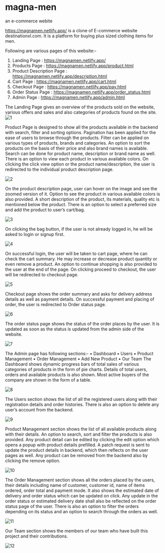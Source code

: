# magna-men
an e-commerce webite

https://magnamen.netlify.app/ is a clone of E-commerce website destinationxl.com. It is a platform for buying plus sized clothing items for men.

Following are various pages of this website:-
1. Landing Page : https://magnamen.netlify.app/
2. Products Page : https://magnamen.netlify.app/product.html
3. Product Description Page : https://magnamen.netlify.app/description.html
4. Cart Page : https://magnamen.netlify.app/cart.html
5. Checkout Page : https://magnamen.netlify.app/pay.html
6. Order Status Page : https://magnamen.netlify.app/order_status.html
7. Admin Page : https://magnamen.netlify.app/admin.html

The Landing Page gives an overview of the products sold on the website, various offers and sales and also categories of products found on the site.
![1](https://user-images.githubusercontent.com/32242257/221484208-69df3624-9901-4dbc-bdc8-2193234d9111.png)


 
Product Page is designed to show all the products available in the backend with search, filter and sorting options. Pagination has been applied for the ease of users to browse through the products.
Filter can be applied on various types of products, brands and categories. An option to sort the products on the basis of their price and also brand names is available. Search can be done for product name, description or brand name as well.
There is an option to view each product in various available colors. On clicking the click view option or the product name/description, the user is redirected to the individual product description page.

![2](https://user-images.githubusercontent.com/32242257/221484271-c01b3809-9221-47fc-aaa5-24903a81a994.png)


On the product description page, user can hover on the image and see the zoomed version of it. Option to see the product in various available colors is also provided. A short description of the product, its materials, quality etc is mentioned below the product. There is an option to select a preferred size and add the product to user’s cart/bag.

![3](https://user-images.githubusercontent.com/32242257/221484469-1c16a9cd-25ae-48be-841e-da0e527740b6.png)

 
On clicking the bag button, if the user is not already logged in, he will be asked to login or signup first. 

![4](https://user-images.githubusercontent.com/32242257/221484557-36e57af2-756b-46a0-aace-fb856f01545e.png)

 
On successful login, the user will be taken to cart page, where he can check the cart summary. He may increase or decrease product quantity or even remove a product. An option to continue shopping is also provided to the user at the end of the page. On clicking proceed to checkout, the user will be redirected to checkout page.

![5](https://user-images.githubusercontent.com/32242257/221484636-6b5ef63d-90be-4034-b917-0ce9058af741.png)

 
Checkout page shows the order summary and asks for delivery address details as well as payment details. On successful payment and placing of order, the user is redirected to Order status page.


![6](https://user-images.githubusercontent.com/32242257/221484974-70cba9cf-6e0b-4a0c-a9d6-4050b192ab0f.png)

The order status page shows the status of the order places by the user. It is updated as soon as the status is updated from the admin side of the website.
 

![7](https://user-images.githubusercontent.com/32242257/221485007-f9394285-4509-4741-b195-cf5b725954b4.png)

The Admin page has following sections:-
•	Dashboard
•	Users
•	Product Management
•	Order Management
•	Add New Product
•	Our Team
The Dashboard shows dynamic progress bars of total sales of various categories of products in the form of pie charts. Details of total users, orders and available products is also shown. Most active buyers of the company are shown in the form of a table.

![8](https://user-images.githubusercontent.com/32242257/221485022-e204c55c-5899-4497-8254-ee57c135590b.png)

 
The Users section shows the list of all the registered users along with their registration details and order histories. There is also an option to delete any user’s account from the backend.


![9](https://user-images.githubusercontent.com/32242257/221485029-03c412dd-e323-4d02-8b8d-01c1c77c6b7a.png)

 
Product Management section shows the list of all available products along with their details. An option to search, sort and filter the products is also provided. 
Any product detail can be edited by clicking the edit option which opens a popup with product details prefilled. A patch request is sent to update the product details in backend, which then reflects on the user pages as well. Any product can be removed from the backend also by clicking the remove option.

![10](https://user-images.githubusercontent.com/32242257/221485037-943d54f1-bf33-45d6-9cb8-88dd4d0c3865.png)

The Order Management section shows all the orders placed by the users, their details including name of customer, customer id, name of items ordered, order total and payment mode. It also shows the estimated date of delivery and order status which can be updated on click. Any update in the order status or estimated delivery date shall also be reflected on the order status page of the user. There is also an option to filter the orders depending on its status and an option to search through the orders as well.


![11](https://user-images.githubusercontent.com/32242257/221485045-bf72460d-cfa9-44f4-9beb-3cd14628818b.png)

Our Team section shows the members of our team who have built this project and their contributions.


![12](https://user-images.githubusercontent.com/32242257/221485051-68d70554-9e1f-42bf-be34-6b53ed372ce0.png)

